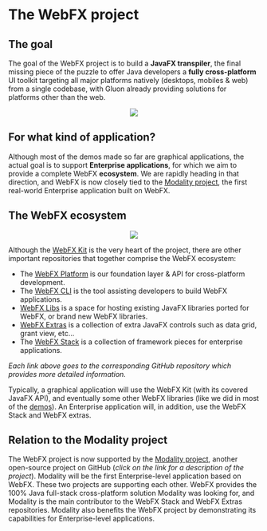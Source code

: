 # The WebFX project

## The goal 

The goal of the WebFX project is to build a **JavaFX transpiler**, the final missing piece of the puzzle to offer Java developers a **fully cross-platform** UI toolkit targeting all major platforms natively (desktops, mobiles & web) from a single codebase, with Gluon already providing solutions for platforms other than the web. 

<p align="center">
  <img src="https://docs.webfx.dev/webfx-cross-platform.svg" />
</p>

## For what kind of application?

Although most of the demos made so far are graphical applications, the actual goal is to support **Enterprise applications**, for which we aim to provide a complete WebFX **ecosystem**. We are rapidly heading in that direction, and WebFX is now closely tied to the [Modality project](https://github.com/modalityproject/modality), the first real-world Enterprise application built on WebFX.

## The WebFX ecosystem

<p align="center">
  <img src="https://docs.webfx.dev/webfx-project/webfx-ecosystem.svg" />
</p>

Although the [WebFX Kit](https://github.com/webfx-project/webfx) is the very heart of the project, there are other important repositories that together comprise the WebFX ecosystem:

* The [WebFX Platform](https://github.com/webfx-project/webfx-platform) is our foundation layer & API for cross-platform development.
* The [WebFX CLI](https://github.com/webfx-project/webfx-cli) is the tool assisting developers to build WebFX applications.
* [WebFX Libs](https://github.com/webfx-libs) is a space for hosting existing JavaFX libraries ported for WebFX, or brand new WebFX libraries.
* [WebFX Extras](https://github.com/webfx-project/webfx-extras) is a collection of extra JavaFX controls such as data grid, grant view, etc...
* The [WebFX Stack](https://github.com/webfx-project/webfx-stack) is a collection of framework pieces for enterprise applications.

*Each link above goes to the corresponding GitHub repository which provides more detailed information.*

Typically, a graphical application will use the WebFX Kit (with its covered JavaFX API), and eventually some other WebFX libraries (like we did in most of the [demos](https://github.com/webfx-demos)). An Enterprise application will, in addition, use the WebFX Stack and WebFX extras.

## Relation to the Modality project

The WebFX project is now supported by the [Modality project](https://github.com/modalityproject/modality), another open-source project on GitHub (*click on the link for a description of the project*). Modality will be the first Enterprise-level application based on WebFX. These two projects are supporting each other. WebFX provides the 100% Java full-stack cross-platform solution Modality was looking for, and Modality is the main contributor to the WebFX Stack and WebFX Extras repositories. Modality also benefits the WebFX project by demonstrating its capabilities for Enterprise-level applications.

